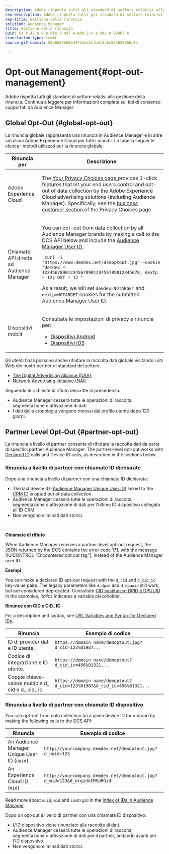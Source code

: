 ```yaml
---
description: Adobe rispetta tutti gli standard di settore relativi alla gestione della rinuncia. Continua a leggere per informazioni complete sui tipi di consenso supportati da Audience Manager.
seo-description: Adobe rispetta tutti gli standard di settore relativi alla gestione della rinuncia. Continua a leggere per informazioni complete sui tipi di consenso supportati da Audience Manager.
seo-title: Gestione della rinuncia
solution: Audience Manager
title: Gestione della rinuncia
uuid: 61 b 43 e 0 e-bfe 3-497 e-ade 2-6 a 942 a 98407 e
translation-type: tm+mt
source-git-commit: 50a6627568bd472dae1cfbdf5c6c824622766df1

---
```



# Opt-out Management{#opt-out-management}

Adobe rispetta tutti gli standard di settore relativi alla gestione della rinuncia. Continua a leggere per informazioni complete sui tipi di consenso supportati da Audience Manager.

## Global Opt-Out {#global-opt-out}

La rinuncia globale rappresenta una rinuncia in Audience Manager e in altre soluzioni Adobe Experience Cloud per tutti i marchi. La tabella seguente elenca i metodi utilizzati per la rinuncia globale:

<table id="table_F1027B9633E948DCBB11C141B381682A"> 
 <thead> 
  <tr> 
   <th colname="col1" class="entry"> Rinuncia per </th> 
   <th colname="col2" class="entry"> Descrizione </th> 
  </tr> 
 </thead>
 <tbody> 
  <tr> 
   <td colname="col1"> <p>Adobe Experience Cloud </p> </td> 
   <td colname="col2"> <p>The <a href="https://www.adobe.com/privacy/opt-out.html#customeruse" format="http" scope="external"> Your Privacy Choices page </a> provides 1-click features that let your end users control and opt-out of data collection by the Adobe Experience Cloud advertising solutions (including Audience Manager). Specifically, see the <a href="https://www.adobe.com/privacy/opt-out.html#customeruse" format="http" scope="external"> business customer section </a> of the Privacy Choices page. </p> </td> 
  </tr> 
  <tr> 
   <td colname="col1"> <p>Chiamate API dirette ad Audience Manager </p> </td> 
   <td colname="col2"> <p>You can opt-out from data collection by all Audience Manager brands by making a call to the DCS API below and include the <a href="../../reference/ids-in-aam.md"> Audience Manager User ID </a>: </p> <p> <code> curl -i "https://www.demdex.net/demoptout.jpg" —cookie "demdex = 12345678901234567890123456789012345678; dextp = 12; DST = 12 " </code> </p> <p>As a result, we will set <code>demdex=NOTARGET</code> and <code>dextp=NOTARGET</code> cookies for the submitted Audience Manager User ID. </p> </td> 
  </tr> 
  <tr> 
   <td colname="col1"> <p>Dispositivi mobili </p> </td> 
   <td colname="col2"> <p>Consultate le impostazioni di privacy e rinuncia per: </p> <p> 
     <ul id="ul_78042D6D302F4119A2439BF71F228288"> 
      <li id="li_5A0EDABDEF454FEEBBBFF4D68CC9A366"> <a href="https://marketing.adobe.com/resources/help/en_US/mobile/android/privacy.html" format="https" scope="external"> Dispositivi Android </a> </li> 
      <li id="li_690067D869B84A9598AA97388D56F1BE"> <a href="https://marketing.adobe.com/resources/help/en_US/mobile/ios/privacy.html" format="https" scope="external"> Dispositivi iOS </a> </li> 
     </ul> </p> </td> 
  </tr> 
 </tbody> 
</table>

Gli utenti finali possono anche rifiutare la raccolta dati globale visitando i siti Web dei nostri partner di standard del settore.

* [The Digital Advertising Alliance (DAA)](https://optout.aboutads.info/?c=2#!/);
* [Network Advertising Initiative (NAI)](https://optout.networkadvertising.org/?c=1#!/).

Seguendo le richieste di rifiuto descritte in precedenza:

* Audience Manager cesserà tutte le operazioni di raccolta, segmentazione o attivazione di dati.
* I dati della cronologia vengono rimossi dal profilo utente dopo 120 giorni.

## Partner Level Opt-Out {#partner-opt-out}

La rinuncia a livello di partner consente di rifiutare la raccolta dati da parte di specifici partner Audience Manager. The partner-level opt-out works with [Declared ID](../../features/declared-ids.md) calls and Device ID calls, as described in the sections below.

### Rinuncia a livello di partner con chiamate ID dichiarate

Dopo una rinuncia a livello di partner con una chiamata ID dichiarata:

* The last device ID ([Audience Manager Unique User ID](../../reference/ids-in-aam.md)) linked to the [CRM ID](../../reference/ids-in-aam.md) is opted out of data collection.
* Audience Manager cesserà tutte le operazioni di raccolta, segmentazione o attivazione di dati per l'ultimo ID dispositivo collegato all'ID CRM.
* Non vengono eliminati dati storici.

<br/>

**Chiamate di rifiuto**

When Audience Manager receives a partner-level opt-out request, the JSON returned by the DCS contains the [error code 171](../../api/dcs-intro/dcs-api-reference/dcs-error-codes.md#opt-out-error-codes), with the message [!UICONTROL "Encountered opt out tag"], instead of the Audience Manager user ID.

<!-- 

<p> 
 <ul id="ul_65EF2E1ED8F24457A35299E38AFE1DBE"> 
  <li id="li_832D0B507BC64782A5D3662FD5173A37">Audience Manager can pass in a declared ID opt-out alongside an Audience Manager UUID in the URL. </li> 
  <li id="li_D6C41CB385C5401D98156E5A3D79AAEE">The declared ID opt-out is stored in the Profile Cache Server (PCS) on a per-partner basis. There is no platform-level opt-out using declared IDs. Additionally, Audience Manager opts the user out from that particular region on the edge (the opt-out does not cross DCS regions). </li> 
 </ul> </p>

 -->

<!-- 

<p>See <a href="../../overview/data-security-and-privacy/data-privacy.md"> Data Privacy </a> for more information about opting-out of data collection. </p>

 -->



**Esempi**

You can make a declared ID opt-out request with the `d_cid` and `d_cid_ic` key-value pairs. The legacy parameters like `d_dpid` and `d_dpuuid` still work, but are considered deprecated. Consultate [CID sostituisce DPID e DPUUID](../../reference/cid.md) In the examples, *italics* indicates a variable placeholder.

**Rinunce con CID e CID_ IC**

For a description and syntax, see [URL Variables and Syntax for Declared IDs](../../features/declared-ids.md#variables-and-syntax).

| Rinuncia | Esempio di codice |
|--- |--- |
| ID di provider dati e ID utente. | `https://domain name/demoptout.jpg?d_cid=123%01987...` |
| Codice di integrazione e ID utente. | `https://domain name/demoptout?d_cid_ic=456%01321...` |
| Coppie chiave-valore multiple d_ cid e d_ cid_ ic. | `https://domain name/demoptout?d_cid=123%01987&d_cid_ic=456%01321...` |

### Rinuncia a livello di partner con chiamate ID dispositivo

You can opt-out from data collection on a given device ID for a brand by making the following calls to the [DCS API](/help/using/api/dcs-intro/dcs-api-reference/dcs-api-reference-overview.md):

| Rinuncia | Esempio di codice |
|--- |--- |
| An Audience Manager Unique User ID (`uuid`). | `http://yourcompany.demdex.net/demoptout.jpg?d_uuid=123` |
| An Experience Cloud ID (`mid`) | `http://yourcompany.demdex.net/demoptout.jpg?d_mid=123&d_orgid=IMSoRGid` |

Read more about `uuid`, `mid` and `imsOrgId` in the [Index of IDs in Audience Manager](/help/using/reference/ids-in-aam.md).

Dopo un opt-out a livello di partner con una chiamata ID dispositivo:

* L'ID dispositivo viene rinunciato alla raccolta di dati.
* Audience Manager cesserà tutte le operazioni di raccolta, segmentazione o attivazione di dati per il partner, andando avanti per l'ID dispositivo.
* Non vengono eliminati dati storici.
